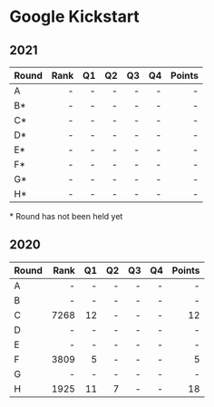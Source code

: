 # Google Kickstart

## 2021
| Round | Rank | Q1 | Q2 | Q3 | Q4 | Points |
| :---- | ---: | -: | -: | -: | -: | -----: |
| A     |    - |  - |  - |  - |  - |      - |
| B*    |    - |  - |  - |  - |  - |      - |
| C*    |    - |  - |  - |  - |  - |      - |
| D*    |    - |  - |  - |  - |  - |      - |
| E*    |    - |  - |  - |  - |  - |      - |
| F*    |    - |  - |  - |  - |  - |      - |
| G*    |    - |  - |  - |  - |  - |      - |
| H*    |    - |  - |  - |  - |  - |      - |

\* Round has not been held yet

## 2020
| Round | Rank | Q1 | Q2 | Q3 | Q4 | Points |
| :---- | ---: | -: | -: | -: | -: | -----: |
| A     |    - |  - |  - |  - |  - |      - |
| B     |    - |  - |  - |  - |  - |      - |
| C     | 7268 | 12 |  - |  - |  - |     12 |
| D     |    - |  - |  - |  - |  - |      - |
| E     |    - |  - |  - |  - |  - |      - |
| F     | 3809 |  5 |  - |  - |  - |      5 |
| G     |    - |  - |  - |  - |  - |      - |
| H     | 1925 | 11 |  7 |  - |  - |     18 |